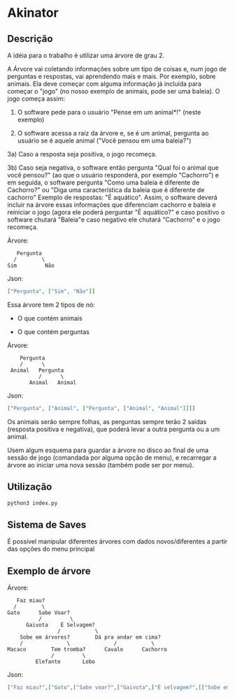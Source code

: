 # Akinator

## Descrição

A idéia para o trabalho é utilizar uma árvore de grau 2.

A Árvore vai coletando informações sobre um tipo de coisas e, num jogo de perguntas e respostas, vai aprendendo mais e mais. Por exemplo, sobre animais. Ela deve começar com alguma informação já incluída para começar o "jogo" (no nosso exemplo de animais, pode ser uma baleia). O jogo começa assim:

1. O software pede para o usuário "Pense em um animal\*!" (neste exemplo)

2. O software acessa a raiz da árvore e, se é um animal, pergunta ao usuário se é aquele animal ("Você pensou em uma baleia?")

3a) Caso a resposta seja positiva, o jogo recomeça.

3b) Caso seja negativa, o software então pergunta "Qual foi o animal que você pensou?" (ao que o usuário responderá, por exemplo "Cachorro") e em seguida, o software pergunta "Como uma baleia é diferente de Cachorro?" ou "Diga uma característica da baleia que é diferente de cachorro" Exemplo de respostas: "É aquático". Assim, o software deverá incluir na árvore essas informações que diferenciam cachorro e baleia e reiniciar o jogo (agora ele poderá perguntar "É aquático?" e caso positivo o software chutará "Baleia"e caso negativo ele chutará "Cachorro" e o jogo recomeça.

Árvore:

```
   Pergunta
  /        \
Sim         Não
```

Json:

```json
["Pergunta", ["Sim", "Não"]]
```

Essa árvore tem 2 tipos de nó:

- O que contém animais

- O que contém perguntas

Árvore:

```
    Pergunta
    /      \
 Animal   Pergunta
          /      \
       Animal   Animal
```

Json:

```json
["Pergunta", ["Animal", ["Pergunta", ["Animal", "Animal"]]]]
```

Os animais serão sempre folhas, as perguntas sempre terão 2 saídas (resposta positiva e negativa), que poderá levar a outra pergunta ou a um animal.

Usem algum esquema para guardar a árvore no disco ao final de uma sessão de jogo (comandada por alguma opção de menu), e recarregar a árvore ao iniciar uma nova sessão (também pode ser por menu).

## Utilização

```bash
python3 index.py
```

## Sistema de Saves

É possível manipular diferentes árvores com dados novos/diferentes a partir das opções do menu principal

## Exemplo de árvore

Árvore:

```
   Faz miau?
  /        \
Gato      Sabe Voar?
          /         \
      Gaivota    É Selvagem?
                /           \
    Sobe em árvores?        Dá pra andar em cima?
    /              \              /           \
Macaco        Tem tromba?      Cavalo      Cachorro
              /         \
         Elefante       Lobo
```

Json:

```json
["Faz miau?",["Gato",["Sabe voar?",["Gaivota",["É selvagem?",[["Sobe em árvores?",["Macaco",["Tem uma tromba?",["Elefante", "Lobo"]]]],["Dá pra andar em cima?",["Cavalo", "Cachorro"]]]]]]]],
```
